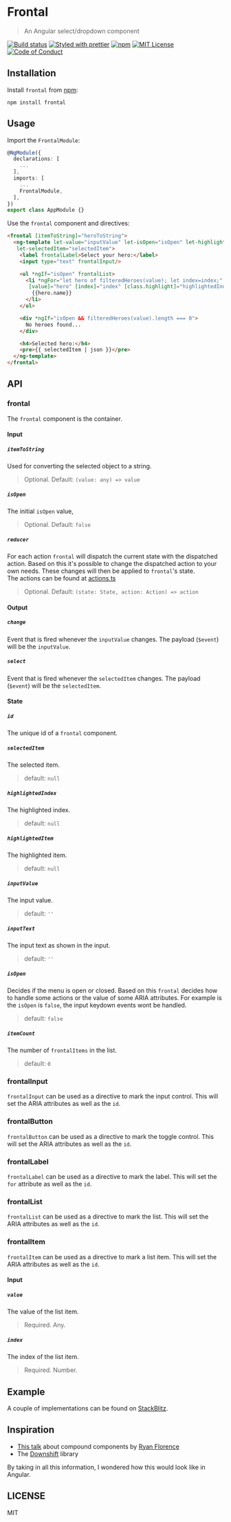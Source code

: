 # Frontal

> An Angular select/dropdown component

[![Build status][build-badge]][build]
[![Styled with prettier][prettier-badge]][prettier]
[![npm][npm-badge]][npm]
[![MIT License][license-badge]][license]
[![Code of Conduct][coc-badge]][coc]

## Installation

Install `frontal` from [npm]:

`npm install frontal`

## Usage

Import the `FrontalModule`:

```ts
@NgModule({
  declarations: [
    ...
  ],
  imports: [
    ...
    FrontalModule,
  ],
})
export class AppModule {}
```

Use the `frontal` component and directives:

```html
<frontal [itemToString]="heroToString">
  <ng-template let-value="inputValue" let-isOpen="isOpen" let-highlightedIndex="highlightedIndex"
   let-selectedItem="selectedItem">
    <label frontalLabel>Select your hero:</label>
    <input type="text" frontalInput/>

    <ul *ngIf="isOpen" frontalList>
      <li *ngFor="let hero of filteredHeroes(value); let index=index;" frontalItem
       [value]="hero" [index]="index" [class.highlight]="highlightedIndex === index">
        {{hero.name}}
      </li>
    </ul>

    <div *ngIf="isOpen && filteredHeroes(value).length === 0">
      No heroes found...
    </div>

    <h4>Selected hero:</h4>
    <pre>{{ selectedItem | json }}</pre>
  </ng-template>
</frontal>
```

## API

### frontal

The `frontal` component is the container.

#### Input

##### `itemToString`

Used for converting the selected object to a string.

> Optional. Default: `(value: any) => value`

##### `isOpen`

The initial `isOpen` value,

> Optional. Default: `false`

##### `reducer`

For each action `frontal` will dispatch the current state with the dispatched action. Based on this it's possible to change the dispatched action to your own needs. These changes will then be applied to `frontal`'s state. <br>
The actions can be found at [actions.ts](src/actions.ts)

> Optional. Default: `(state: State, action: Action) => action`

#### Output

##### `change`

Event that is fired whenever the `inputValue` changes. The payload (`$event`) will be the `inputValue`.

##### `select`

Event that is fired whenever the `selectedItem` changes. The payload (`$event`) will be the `selectedItem`.

#### State

##### `id`

The unique id of a `frontal` component.

##### `selectedItem`

The selected item.

> default: `null`

##### `highlightedIndex`

The highlighted index.

> default: `null`

##### `highlightedItem`

The highlighted item.

> default: `null`

##### `inputValue`

The input value.

> default: `''`

##### `inputText`

The input text as shown in the input.

> default: `''`

##### `isOpen`

Decides if the menu is open or closed. Based on this `frontal` decides how to handle some actions or the value of some ARIA attributes. For example is the `isOpen` is `false`, the input keydown events wont be handled.

> default: `false`

##### `itemCount`

The number of `frontalItems` in the list.

> default: `0`

### frontalInput

`frontalInput` can be used as a directive to mark the input control. This will set the ARIA attributes as well as the `id`.

### frontalButton

`frontalButton` can be used as a directive to mark the toggle control. This will set the ARIA attributes as well as the `id`.

### frontalLabel

`frontalLabel` can be used as a directive to mark the label. This will set the `for` attribute as well as the `id`.

### frontalList

`frontalList` can be used as a directive to mark the list. This will set the ARIA attributes as well as the `id`.

### frontalItem

`frontalItem` can be used as a directive to mark a list item. This will set the ARIA attributes as well as the `id`.

#### Input

##### `value`

The value of the list item.

> Required. Any.

##### `index`

The index of the list item.

> Required. Number.

## Example

A couple of implementations can be found on [StackBlitz][stackblitz-example].

## Inspiration

* [This talk][compound-components] about compound components by [Ryan Florence][ryan-florence]
* The [Downshift][downshift] library

By taking in all this information, I wondered how this would look like in Angular.

## LICENSE

MIT

[build-badge]: https://circleci.com/gh/tdeschryver/frontal/tree/master.svg?style=shield
[build]: https://circleci.com/gh/tdeschryver/frontal/tree/master
[prettier-badge]: https://img.shields.io/badge/styled_with-prettier-ff69b4.svg
[prettier]: https://github.com/prettier/prettier
[npm-badge]: https://img.shields.io/npm/v/frontal.svg
[npm]: https://www.npmjs.com/package/frontal
[license-badge]: https://img.shields.io/npm/l/frontal.svg?style=flat-square
[license]: https://github.com/tdeschryver/frontal/blob/master/LICENSE
[coc-badge]: https://img.shields.io/badge/code%20of-conduct-ff69b4.svg?style=flat-square
[coc]: https://github.com/tdeschryver/frontal/blob/master/CODE_OF_CONDUCT.md
[stackblitz-example]: https://stackblitz.com/github/tdeschryver/frontal
[ryan-florence]: https://github.com/ryanflorence
[downshift]: https://github.com/paypal/downshift
[compound-components]: https://www.youtube.com/watch?v=hEGg-3pIHlE
